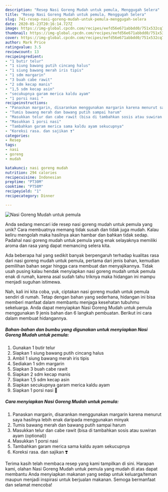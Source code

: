 ```yaml
---
description: "Resep Nasi Goreng Mudah untuk pemula, Menggugah Selera"
title: "Resep Nasi Goreng Mudah untuk pemula, Menggugah Selera"
slug: 741-resep-nasi-goreng-mudah-untuk-pemula-menggugah-selera
date: 2020-05-23T20:16:14.727Z
image: https://img-global.cpcdn.com/recipes/eefd56e671abbdd0/751x532cq70/nasi-goreng-mudah-untuk-pemula-foto-resep-utama.jpg
thumbnail: https://img-global.cpcdn.com/recipes/eefd56e671abbdd0/751x532cq70/nasi-goreng-mudah-untuk-pemula-foto-resep-utama.jpg
cover: https://img-global.cpcdn.com/recipes/eefd56e671abbdd0/751x532cq70/nasi-goreng-mudah-untuk-pemula-foto-resep-utama.jpg
author: Mark Price
ratingvalue: 3.5
reviewcount: 13
recipeingredient:
- "1 butir telur"
- "1 siung bawang putih cincang halus"
- "1 siung bawang merah iris tipis"
- "1 sdm margarin"
- "3 buah cabe rawit"
- "2 sdm kecap manis"
- "1,5 sdm kecap asin"
- "secukupnya garam merica kaldu ayam"
- "1 porsi nasi "
recipeinstructions:
- "Panaskan margarin, disarankan menggunakan margarin karena menurut saya hasilnya lebih enak daripada menggunakan minyak"
- "Tumis bawang merah dan bawang putih sampai harum"
- "Masukkan telur dan cabe rawit (bisa di tambahkan sosis atau suwiran ayam (optional))"
- "Masukkan 1 porsi nasi"
- "Tambahkan garam merica sama kaldu ayam sekucupnya"
- "Koreksi rasa. dan sajikan ❣️"
categories:
- Resep
tags:
- nasi
- goreng
- mudah

katakunci: nasi goreng mudah 
nutrition: 294 calories
recipecuisine: Indonesian
preptime: "PT30M"
cooktime: "PT58M"
recipeyield: "1"
recipecategory: Dinner

---
```



![Nasi Goreng Mudah untuk pemula](https://img-global.cpcdn.com/recipes/eefd56e671abbdd0/751x532cq70/nasi-goreng-mudah-untuk-pemula-foto-resep-utama.jpg)

Anda sedang mencari ide resep nasi goreng mudah untuk pemula yang unik? Cara membuatnya memang tidak susah dan tidak juga mudah. Kalau keliru mengolah maka hasilnya akan hambar dan bahkan tidak sedap. Padahal nasi goreng mudah untuk pemula yang enak selayaknya memiliki aroma dan rasa yang dapat memancing selera kita.



Ada beberapa hal yang sedikit banyak berpengaruh terhadap kualitas rasa dari nasi goreng mudah untuk pemula, pertama dari jenis bahan, kemudian pemilihan bahan segar hingga cara membuat dan menyajikannya. Tidak usah pusing kalau hendak menyiapkan nasi goreng mudah untuk pemula enak di rumah, karena asal sudah tahu triknya maka hidangan ini mampu menjadi suguhan istimewa.


Nah, kali ini kita coba, yuk, ciptakan nasi goreng mudah untuk pemula sendiri di rumah. Tetap dengan bahan yang sederhana, hidangan ini bisa memberi manfaat dalam membantu menjaga kesehatan tubuhmu sekeluarga. Anda dapat menyiapkan Nasi Goreng Mudah untuk pemula menggunakan 9 jenis bahan dan 6 langkah pembuatan. Berikut ini cara dalam membuat hidangannya.

<!--inarticleads1-->

##### Bahan-bahan dan bumbu yang digunakan untuk menyiapkan Nasi Goreng Mudah untuk pemula:

1. Gunakan 1 butir telur
1. Siapkan 1 siung bawang putih cincang halus
1. Ambil 1 siung bawang merah iris tipis
1. Sediakan 1 sdm margarin
1. Siapkan 3 buah cabe rawit
1. Siapkan 2 sdm kecap manis
1. Siapkan 1,5 sdm kecap asin
1. Siapkan secukupnya garam merica kaldu ayam
1. Siapkan 1 porsi nasi 🍚




<!--inarticleads2-->

##### Cara menyiapkan Nasi Goreng Mudah untuk pemula:

1. Panaskan margarin, disarankan menggunakan margarin karena menurut saya hasilnya lebih enak daripada menggunakan minyak
1. Tumis bawang merah dan bawang putih sampai harum
1. Masukkan telur dan cabe rawit (bisa di tambahkan sosis atau suwiran ayam (optional))
1. Masukkan 1 porsi nasi
1. Tambahkan garam merica sama kaldu ayam sekucupnya
1. Koreksi rasa. dan sajikan ❣️




Terima kasih telah membaca resep yang kami tampilkan di sini. Harapan kami, olahan Nasi Goreng Mudah untuk pemula yang mudah di atas dapat membantu Anda menyiapkan makanan yang sedap untuk keluarga/teman maupun menjadi inspirasi untuk berjualan makanan. Semoga bermanfaat dan selamat mencoba!
